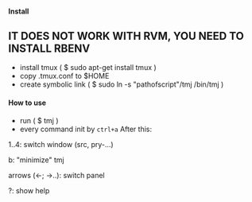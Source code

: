 #### Install
## IT DOES NOT WORK WITH RVM, YOU NEED TO INSTALL RBENV
- install tmux ( $ sudo apt-get install tmux )
- copy .tmux.conf to $HOME
- create symbolic link ( $ sudo ln -s "pathofscript"/tmj /bin/tmj )

#### How to use
- run ( $ tmj )
- every command init by `ctrl+a`
After this:

1..4: switch window (src, pry-...)

b: "minimize" tmj

arrows (<-; ->..): switch panel

?: show help
